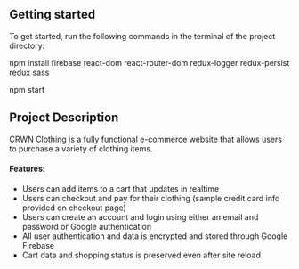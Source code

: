 ## Getting started
To get started, run the following commands in the terminal of the project directory:

npm install firebase react-dom react-router-dom redux-logger redux-persist redux sass

npm start

## Project Description
CRWN Clothing is a fully functional e-commerce website that allows users to purchase a variety of clothing items. 

#### Features:
- Users can add items to a cart that updates in realtime
- Users can checkout and pay for their clothing (sample credit card info provided on checkout page)
- Users can create an account and login using either an email and password or Google authentication
- All user authentication and data is encrypted and stored through Google Firebase
- Cart data and shopping status is preserved even after site reload